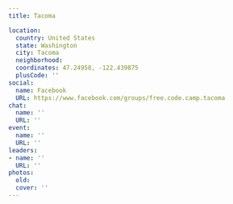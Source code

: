 ```yaml
---
title: Tacoma

location:
  country: United States
  state: Washington
  city: Tacoma
  neighborhood: 
  coordinates: 47.24958, -122.439875
  plusCode: ''
social:
  name: Facebook
  URL: https://www.facebook.com/groups/free.code.camp.tacoma
chat:
  name: ''
  URL: ''
event:
  name: ''
  URL: ''
leaders:
- name: ''
  URL: ''
photos:
  old: 
  cover: ''
---
```

